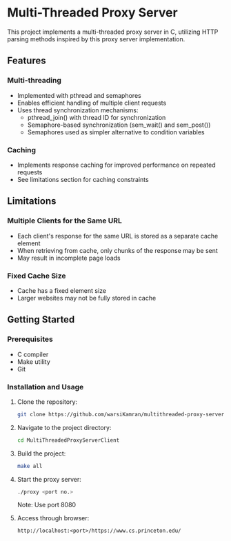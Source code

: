 # Multi-Threaded Proxy Server

This project implements a multi-threaded proxy server in C, utilizing HTTP parsing methods inspired by this proxy server implementation.

## Features

### Multi-threading
- Implemented with pthread and semaphores
- Enables efficient handling of multiple client requests
- Uses thread synchronization mechanisms:
  - pthread_join() with thread ID for synchronization
  - Semaphore-based synchronization (sem_wait() and sem_post())
  - Semaphores used as simpler alternative to condition variables

### Caching
- Implements response caching for improved performance on repeated requests
- See limitations section for caching constraints

## Limitations

### Multiple Clients for the Same URL
- Each client's response for the same URL is stored as a separate cache element
- When retrieving from cache, only chunks of the response may be sent
- May result in incomplete page loads

### Fixed Cache Size
- Cache has a fixed element size
- Larger websites may not be fully stored in cache

## Getting Started

### Prerequisites
- C compiler
- Make utility
- Git

### Installation and Usage

1. Clone the repository:
   ```bash
   git clone https://github.com/warsiKamran/multithreaded-proxy-server.git
   ```

2. Navigate to the project directory:
   ```bash
   cd MultiThreadedProxyServerClient
   ```

3. Build the project:
   ```bash
   make all
   ```

4. Start the proxy server:
   ```bash
   ./proxy <port no.>
   ```
   Note: Use port 8080

5. Access through browser:
   ```
   http://localhost:<port>/https://www.cs.princeton.edu/
   ```
